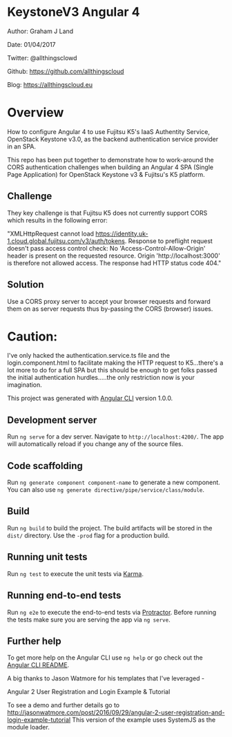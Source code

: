 # KeystoneV3 Angular 4

Author: Graham J Land

Date: 01/04/2017

Twitter: @allthingsclowd

Github: https://github.com/allthingscloud

Blog: https://allthingscloud.eu

# Overview
How to configure Angular 4 to use Fujitsu K5's IaaS Authentity Service, OpenStack Keystone v3.0,
as the backend authentication service provider in an SPA.

This repo has been put together to demonstrate how to work-around the CORS authentication challenges when building an Angular 4 SPA (Single Page Application) for OpenStack Keystone v3 & Fujitsu's K5 platform.

## Challenge
They key challenge is that Fujitsu K5 does not currently support CORS which results in the following error:

"XMLHttpRequest cannot load https://identity.uk-1.cloud.global.fujitsu.com/v3/auth/tokens. Response to preflight request doesn't pass access control check: No 'Access-Control-Allow-Origin' header is present on the requested resource. Origin 'http://localhost:3000' is therefore not allowed access. The response had HTTP status code 404."


## Solution
Use a CORS proxy server to accept your browser requests and forward them on as server requests thus by-passing the CORS (browser) issues.

# Caution:
I've only hacked the authentication.service.ts file and the login.component.html to facilitate making the HTTP request to K5...there's a lot more to do for a full SPA but this should be enough to get folks passed the initial authentication hurdles.....the only restriction now is your imagination.

This project was generated with [Angular CLI](https://github.com/angular/angular-cli) version 1.0.0.

## Development server

Run `ng serve` for a dev server. Navigate to `http://localhost:4200/`. The app will automatically reload if you change any of the source files.

## Code scaffolding

Run `ng generate component component-name` to generate a new component. You can also use `ng generate directive/pipe/service/class/module`.

## Build

Run `ng build` to build the project. The build artifacts will be stored in the `dist/` directory. Use the `-prod` flag for a production build.

## Running unit tests

Run `ng test` to execute the unit tests via [Karma](https://karma-runner.github.io).

## Running end-to-end tests

Run `ng e2e` to execute the end-to-end tests via [Protractor](http://www.protractortest.org/).
Before running the tests make sure you are serving the app via `ng serve`.

## Further help

To get more help on the Angular CLI use `ng help` or go check out the [Angular CLI README](https://github.com/angular/angular-cli/blob/master/README.md).


A big thanks to Jason Watmore for his templates that I've leveraged - 

Angular 2 User Registration and Login Example & Tutorial

To see a demo and further details go to http://jasonwatmore.com/post/2016/09/29/angular-2-user-registration-and-login-example-tutorial
This version of the example uses SystemJS as the module loader.

